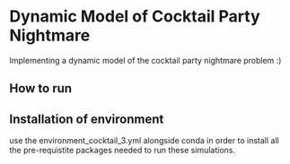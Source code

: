 

# Dynamic Model of Cocktail Party Nightmare
 Implementing a dynamic model of the cocktail party nightmare problem :)

## How to run

## Installation of environment

use the environment_cocktail_3.yml alongside conda in order to install all the pre-requistite packages needed to run these simulations.

